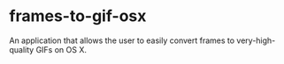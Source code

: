 # frames-to-gif-osx
An application that allows the user to easily convert frames to very-high-quality GIFs on OS X. 
